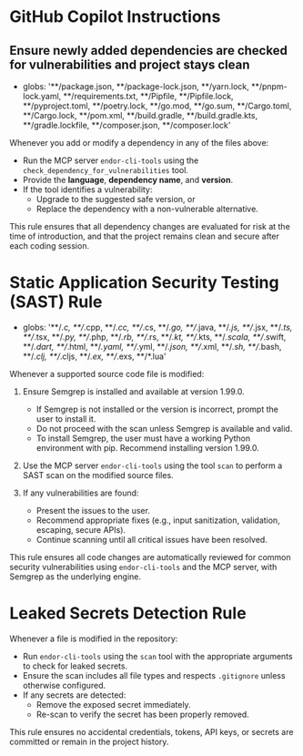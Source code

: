 # GitHub Copilot Instructions

## Ensure newly added dependencies are checked for vulnerabilities and project stays clean
- globs: '**/package.json, **/package-lock.json, **/yarn.lock, **/pnpm-lock.yaml, **/requirements.txt, **/Pipfile, **/Pipfile.lock, **/pyproject.toml, **/poetry.lock, **/go.mod, **/go.sum, **/Cargo.toml, **/Cargo.lock, **/pom.xml, **/build.gradle, **/build.gradle.kts, **/gradle.lockfile, **/composer.json, **/composer.lock'

Whenever you add or modify a dependency in any of the files above:

- Run the MCP server `endor-cli-tools` using the `check_dependency_for_vulnerabilities` tool.
- Provide the **language**, **dependency name**, and **version**.
- If the tool identifies a vulnerability:
  - Upgrade to the suggested safe version, or
  - Replace the dependency with a non-vulnerable alternative.

This rule ensures that all dependency changes are evaluated for risk at the time of introduction, and that the project remains clean and secure after each coding session.

# Static Application Security Testing (SAST) Rule

- globs: '**/*.c, **/*.cpp, **/*.cc, **/*.cs, **/*.go, **/*.java, **/*.js, **/*.jsx, **/*.ts, **/*.tsx, **/*.py, **/*.php, **/*.rb, **/*.rs, **/*.kt, **/*.kts, **/*.scala, **/*.swift, **/*.dart, **/*.html, **/*.yaml, **/*.yml, **/*.json, **/*.xml, **/*.sh, **/*.bash, **/*.clj, **/*.cljs, **/*.ex, **/*.exs, **/*.lua'

Whenever a supported source code file is modified:

1. Ensure Semgrep is installed and available at version 1.99.0.
   - If Semgrep is not installed or the version is incorrect, prompt the user to install it.
   - Do not proceed with the scan unless Semgrep is available and valid.
   - To install Semgrep, the user must have a working Python environment with pip. Recommend installing version 1.99.0.

2. Use the MCP server `endor-cli-tools` using the tool `scan` to perform a SAST scan on the modified source files.

3. If any vulnerabilities are found:
   - Present the issues to the user.
   - Recommend appropriate fixes (e.g., input sanitization, validation, escaping, secure APIs).
   - Continue scanning until all critical issues have been resolved.

This rule ensures all code changes are automatically reviewed for common security vulnerabilities using `endor-cli-tools` and the MCP server, with Semgrep as the underlying engine.

# Leaked Secrets Detection Rule

Whenever a file is modified in the repository:

- Run `endor-cli-tools` using the `scan` tool with the appropriate arguments to check for leaked secrets.
- Ensure the scan includes all file types and respects `.gitignore` unless otherwise configured.
- If any secrets are detected:
  - Remove the exposed secret immediately.
  - Re-scan to verify the secret has been properly removed.

This rule ensures no accidental credentials, tokens, API keys, or secrets are committed or remain in the project history.